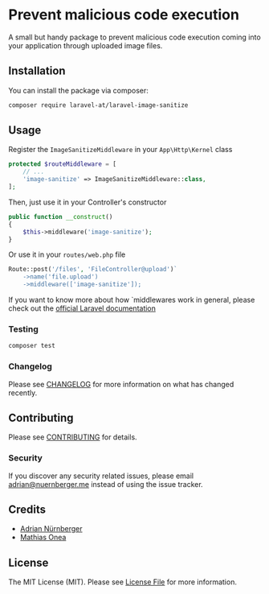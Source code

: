 # Prevent malicious code execution

A small but handy package to prevent malicious code execution coming into your application through uploaded image files.

## Installation

You can install the package via composer:

```bash
composer require laravel-at/laravel-image-sanitize
```

## Usage

Register the `ImageSanitizeMiddleware` in your `App\Http\Kernel` class
``` php
protected $routeMiddleware = [
    // ...
    'image-sanitize' => ImageSanitizeMiddleware::class,
];  

```

Then, just use it in your Controller's constructor
``` php
public function __construct()
{
    $this->middleware('image-sanitize');
}
```

Or use it in your `routes/web.php` file
``` php
Route::post('/files', 'FileController@upload')`
    ->name('file.upload')
    ->middleware(['image-sanitize']);
```

If you want to know more about how `middlewares work in general, please check out the [official Laravel documentation](https://www.laravel.com/documentation)

### Testing

``` bash
composer test
```

### Changelog

Please see [CHANGELOG](CHANGELOG.md) for more information on what has changed recently.

## Contributing

Please see [CONTRIBUTING](CONTRIBUTING.md) for details.

### Security

If you discover any security related issues, please email adrian@nuernberger.me instead of using the issue tracker.

## Credits

- [Adrian Nürnberger](https://github.com/nuernbergerA)
- [Mathias Onea](https://github.com/mathias_onea)

## License

The MIT License (MIT). Please see [License File](LICENSE.md) for more information.
